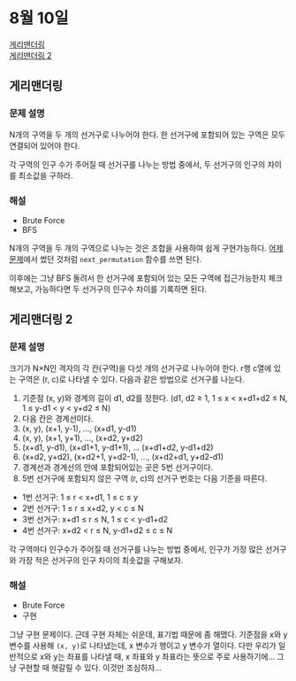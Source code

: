 # 8월 10일

[게리맨더링](https://www.acmicpc.net/problem/17471)  
[게리맨더링 2](https://www.acmicpc.net/problem/17779)  

## 게리맨더링
### 문제 설명
N개의 구역을 두 개의 선거구로 나누어야 한다. 한 선거구에 포함되어 있는 구역은 모두 연결되어 있어야 한다.  

각 구역의 인구 수가 주어질 때 선거구를 나누는 방법 중에서, 두 선거구의 인구의 차이를 최소값을 구하라.

### 해설
- Brute Force
- BFS

N개의 구역을 두 개의 구역으로 나누는 것은 조합을 사용하여 쉽게 구현가능하다. [어제 문제](../0809)에서 썼던 것처럼 `next_permutation` 함수를 쓰면 된다.  

이후에는 그냥 BFS 돌려서 한 선거구에 포함되어 있는 모든 구역에 접근가능한지 체크해보고, 가능하다면 두 선거구의 인구수 차이를 기록하면 된다.

## 게리맨더링 2
### 문제 설명
크기가 N×N인 격자의 각 칸(구역)을 다섯 개의 선거구로 나누어야 한다. r행 c열에 있는 구역은 (r, c)로 나타낼 수 있다. 다음과 같은 방법으로 선거구를 나눈다.  

1. 기준점 (x, y)와 경계의 길이 d1, d2를 정한다. (d1, d2 ≥ 1, 1 ≤ x < x+d1+d2 ≤ N, 1 ≤ y-d1 < y < y+d2 ≤ N)
2. 다음 칸은 경계선이다.
  1. (x, y), (x+1, y-1), ..., (x+d1, y-d1)
  2. (x, y), (x+1, y+1), ..., (x+d2, y+d2)
  3. (x+d1, y-d1), (x+d1+1, y-d1+1), ... (x+d1+d2, y-d1+d2)
  4. (x+d2, y+d2), (x+d2+1, y+d2-1), ..., (x+d2+d1, y+d2-d1)
3. 경계선과 경계선의 안에 포함되어있는 곳은 5번 선거구이다.
4. 5번 선거구에 포함되지 않은 구역 (r, c)의 선거구 번호는 다음 기준을 따른다.
  - 1번 선거구: 1 ≤ r < x+d1, 1 ≤ c ≤ y
  - 2번 선거구: 1 ≤ r ≤ x+d2, y < c ≤ N
  - 3번 선거구: x+d1 ≤ r ≤ N, 1 ≤ c < y-d1+d2
  - 4번 선거구: x+d2 < r ≤ N, y-d1+d2 ≤ c ≤ N

각 구역마다 인구수가 주어질 때 선거구를 나누는 방법 중에서, 인구가 가장 많은 선거구와 가장 적은 선거구의 인구 차이의 최솟값을 구해보자.

### 해설
- Brute Force
- 구현

그냥 구현 문제이다. 근데 구현 자체는 쉬운데, 표기법 때문에 좀 해맸다. 기준점을 x와 y 변수를 사용해 `(x, y)`로 나타냈는데, x 변수가 행이고 y 변수가 열이다. 다만 우리가 일반적으로 x와 y는 좌표를 나타낼 때, x 좌표와 y 좌표라는 뜻으로 주로 사용하기에... 그냥 구현할 때 헷갈릴 수 있다. 이것만 조심하자...